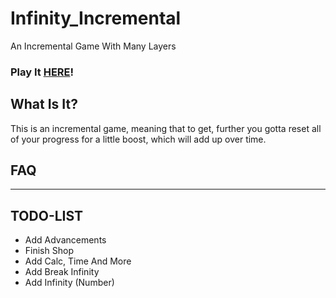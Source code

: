 # Infinity_Incremental
An Incremental Game With Many Layers

### Play It [HERE](https://tom-on64.github.io/Infinity-Clicker/)!

## What Is It?
This is an incremental game, meaning that to get, further you gotta reset all of your progress for a little boost, which will add up over time.

## FAQ

---

## TODO-LIST

- Add Advancements
- Finish Shop
- Add Calc, Time And More
- Add Break Infinity
- Add Infinity (Number)
